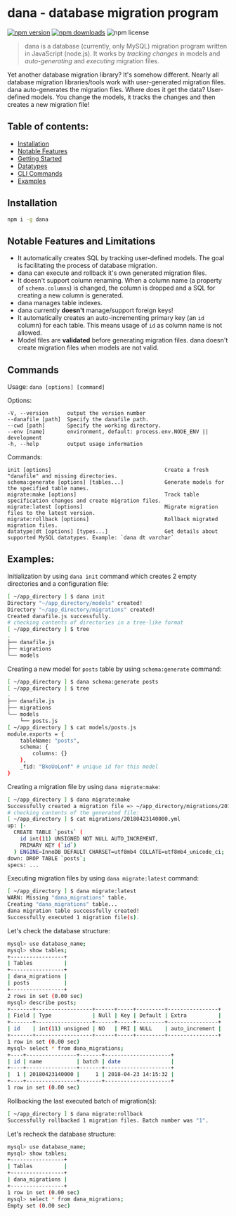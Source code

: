 dana - database migration program
=====
[![npm version](https://img.shields.io/npm/v/dana.svg?style=flat-square)](https://www.npmjs.com/package/dana)
[![npm downloads](https://img.shields.io/npm/dt/dana.svg?style=flat-square)](https://www.npmjs.com/package/dana)
![npm license](https://img.shields.io/npm/l/express.svg)


 > dana is a database (currently, only MySQL) migration program written in JavaScript (node.js). It works by _tracking changes_ in models and _auto-generating_ and _executing_ migration files.

Yet another database migration library? It's somehow different. Nearly all database migration libraries/tools work with user-generated migration files. dana auto-generates the migration files. Where does it get the data? User-defined models. You change the models, it tracks the changes and then creates a new migration file!

## Table of contents:
- [Installation](#installation)
- [Notable Features](#notable-features-and-limitations)
- [Getting Started](https://github.com/ramhejazi/dana/blob/master/docs/getting_started.md)
- [Datatypes](https://github.com/ramhejazi/dana/blob/master/docs/datatypes.md)
- [CLI Commands](#cli-commands)
- [Examples](#examples)

## Installation
```bash
npm i -g dana
```

## Notable Features and Limitations
- It automatically creates SQL by tracking user-defined models. The goal is facilitating the process of database migration.
- dana can execute and rollback it's own generated migration files.
- It doesn't support column renaming. When a column name (a property of `schema.columns`) is changed, the column is dropped and a SQL for creating a new column is generated.
- dana manages table indexes.
- dana currently **doesn't** manage/support foreign keys!
- It automatically creates an auto-incrementing primary key (an `id` column) for each table. This means usage of `id` as column name is not allowed.
- Model files are **validated** before generating migration files. dana doesn't create migration files when models are not valid.

## Commands
Usage: `dana [options] [command]`

Options:

    -V, --version      output the version number
    --danafile [path]  Specify the danafile path.
    --cwd [path]       Specify the working directory.
    --env [name]       environment, default: process.env.NODE_ENV || development
    -h, --help         output usage information


Commands:

    init [options]                                    Create a fresh "danafile" and missing directories.
    schema:generate [options] [tables...]             Generate models for the specified table names.
    migrate:make [options]                            Track table specification changes and create migration files.
    migrate:latest [options]                          Migrate migration files to the latest version.
    migrate:rollback [options]                        Rollback migrated migration files.
    datatype|dt [options] [types...]                  Get details about supported MySQL datatypes. Example: `dana dt varchar`

## Examples:

Initialization by using `dana init` command which creates 2 empty directories and a configuration file:

```bash
[ ~/app_directory ] $ dana init
Directory "~/app_directory/models" created!
Directory "~/app_directory/migrations" created!
Created danafile.js successfully.
# checking contents of directories in a tree-like format
[ ~/app_directory ] $ tree
.
├── danafile.js
├── migrations
└── models
```

Creating a new model for `posts` table by using `schema:generate` command:

```bash
[ ~/app_directory ] $ dana schema:generate posts
[ ~/app_directory ] $ tree
.
├── danafile.js
├── migrations
└── models
    └── posts.js
[ ~/app_directory ] $ cat models/posts.js
module.exports = {
    tableName: "posts",
    schema: {
        columns: {}
    },
    _fid: "BkoUoLonf" # unique id for this model
}
```

Creating a migration file by using `dana migrate:make`:
```bash
[ ~/app_directory ] $ dana migrate:make
Successfully created a migration file => ~/app_directory/migrations/20180423140000.yml
# checking contents of the generated file:
[ ~/app_directory ] $ cat migrations/20180423140000.yml
up: |-
  CREATE TABLE `posts` (
    id int(11) UNSIGNED NOT NULL AUTO_INCREMENT,
    PRIMARY KEY (`id`)
  ) ENGINE=InnoDB DEFAULT CHARSET=utf8mb4 COLLATE=utf8mb4_unicode_ci;
down: DROP TABLE `posts`;
specs: ...
```
Executing migration files by using `dana migrate:latest` command:

```bash
[ ~/app_directory ] $ dana migrate:latest
WARN: Missing "dana_migrations" table.
Creating "dana_migrations" table...
dana migration table successfully created!
Successfully executed 1 migration file(s).
```

Let's check the database structure:

```bash
mysql> use database_name;
mysql> show tables;
+-----------------+
| Tables          |
+-----------------+
| dana_migrations |
| posts           |
+-----------------+
2 rows in set (0.00 sec)
mysql> describe posts;
+-------+------------------+------+-----+---------+----------------+
| Field | Type             | Null | Key | Default | Extra          |
+-------+------------------+------+-----+---------+----------------+
| id    | int(11) unsigned | NO   | PRI | NULL    | auto_increment |
+-------+------------------+------+-----+---------+----------------+
1 row in set (0.00 sec)
mysql> select * from dana_migrations;
+----+----------------+-------+---------------------+
| id | name           | batch | date                |
+----+----------------+-------+---------------------+
|  1 | 20180423140000 |     1 | 2018-04-23 14:15:32 |
+----+----------------+-------+---------------------+
1 row in set (0.00 sec)
```

Rollbacking the last executed batch of migration(s):

```bash
[ ~/app_directory ] $ dana migrate:rollback
Successfully rollbacked 1 migration files. Batch number was "1".
```

Let's recheck the database structure:

```bash
mysql> use database_name;
mysql> show tables;
+-----------------+
| Tables          |
+-----------------+
| dana_migrations |
+-----------------+
1 row in set (0.00 sec)
mysql> select * from dana_migrations;
Empty set (0.00 sec)
```
